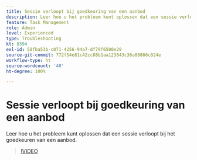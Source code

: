 ```yaml
---
title: Sessie verloopt bij goedkeuring van een aanbod
description: Leer hoe u het probleem kunt oplossen dat een sessie verloopt bij het goedkeuren van een aanbod.
feature: Task Management
role: Admin
level: Experienced
type: Troubleshooting
kt: 8394
exl-id: 58fba53b-c071-4256-94a7-df79f6500e29
source-git-commit: 772f54e81c42cc88b1aa123843c36a06866c024e
workflow-type: ht
source-wordcount: '40'
ht-degree: 100%

---
```


# Sessie verloopt bij goedkeuring van een aanbod

Leer hoe u het probleem kunt oplossen dat een sessie verloopt bij het goedkeuren van een aanbod.

>[!VIDEO](https://video.tv.adobe.com/v/335898?quality=12)
